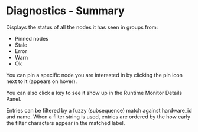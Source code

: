 # Diagnostics - Summary

Displays the status of all the nodes it has seen in groups from:

- Pinned nodes
- Stale
- Error
- Warn
- Ok

You can pin a specific node you are interested in by clicking the pin icon next to it (appears on hover).

You can also click a key to see it show up in the Runtime Monitor Details Panel.

Entries can be filtered by a fuzzy (subsequence) match against hardware\_id and name. When a filter string is used, entries are ordered by the how early the filter characters appear in the matched label.
